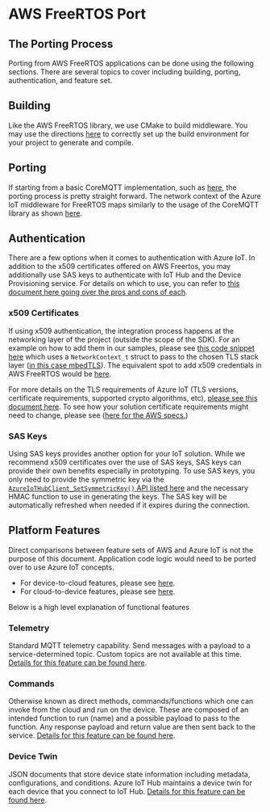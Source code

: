 # AWS FreeRTOS Port

## The Porting Process

Porting from AWS FreeRTOS applications can be done using the following sections. There are several topics to cover including building, porting, authentication, and feature set.

## Building

Like the AWS FreeRTOS library, we use CMake to build middleware. You may use the directions [here](https://github.com/Azure/azure-iot-middleware-freertos#using-cmake) to correctly set up the build environment for your project to generate and compile.

## Porting

If starting from a basic CoreMQTT implementation, such as [here](https://github.com/aws/amazon-freertos/blob/main/demos/coreMQTT/mqtt_demo_mutual_auth.c), the porting process is pretty straight forward. The network context of the Azure IoT middleware for FreeRTOS maps similarly to the usage of the CoreMQTT library as shown [here](https://github.com/aws/amazon-freertos/blob/3af6570347e4777d43653701bcea6ea8723a63af/demos/coreMQTT/mqtt_demo_mutual_auth.c#L795-L797).

## Authentication

There are a few options when it comes to authentication with Azure IoT. In addition to the x509 certificates offered on AWS Freertos, you may additionally use SAS keys to authenticate with IoT Hub and the Device Provisioning service. For details on which to use, you can refer to [this document here going over the pros and cons of each](https://azure.microsoft.com/blog/iot-device-authentication-options/).

### x509 Certificates

If using x509 authentication, the integration process happens at the networking layer of the project (outside the scope of the SDK). For an example on how to add them in our samples, please see [this code snippet here](https://github.com/Azure-Samples/iot-middleware-freertos-samples/blob/98234388ec445de4fa482de54b468fee23d6a1f7/demos/sample_azure_iot/sample_azure_iot.c#L278-L281) which uses a `NetworkContext_t` struct to pass to the chosen TLS stack layer ([in this case mbedTLS](https://github.com/Azure-Samples/iot-middleware-freertos-samples/blob/98234388ec445de4fa482de54b468fee23d6a1f7/demos/common/transport/transport_tls_socket_using_mbedtls.c#L345-L395)). The equivalent spot to add x509 credentials in AWS FreeRTOS would be [here](https://github.com/aws/amazon-freertos/blob/3af6570347e4777d43653701bcea6ea8723a63af/demos/network_manager/aws_iot_network_manager.c#L887-L890).

For more details on the TLS requirements of Azure IoT (TLS versions, certificate requirements, supported crypto algorithms, etc), [please see this document here](https://docs.microsoft.com/azure/iot-hub/iot-hub-tls-support). To see how your solution certificate requirements might need to change, please see ([here for the AWS specs.](https://docs.aws.amazon.com/iot/latest/developerguide/transport-security.html))

### SAS Keys

Using SAS keys provides another option for your IoT solution. While we recommend x509 certificates over the use of SAS keys, SAS keys can provide their own benefits especially in prototyping. To use SAS keys, you only need to provide the symmetric key via the [`AzureIoTHubClient_SetSymmetricKey()` API listed here](https://github.com/Azure/azure-iot-middleware-freertos/blob/c01460aef798d37a2f5ccf35f1f9274d34bf3d2b/source/include/azure_iot_hub_client.h#L324-L327) and the necessary HMAC function to use in generating the keys. The SAS key will be automatically refreshed when needed if it expires during the connection.

## Platform Features

Direct comparisons between feature sets of AWS and Azure IoT is not the purpose of this document. Application code logic would need to be ported over to use Azure IoT concepts.

- For device-to-cloud features, please see [here](https://docs.microsoft.com/azure/iot-hub/iot-hub-devguide-d2c-guidance).
- For cloud-to-device features, please see [here](https://docs.microsoft.com/azure/iot-hub/iot-hub-devguide-c2d-guidance).

Below is a high level explanation of functional features

### Telemetry

Standard MQTT telemetry capability. Send messages with a payload to a service-determined topic. Custom topics are not available at this time. [Details for this feature can be found here](https://docs.microsoft.com/azure/iot-hub/iot-hub-devguide-messages-d2c).

### Commands

Otherwise known as direct methods, commands/functions which one can invoke from the cloud and run on the device. These are composed of an intended function to run (name) and a possible payload to pass to the function. Any response payload and return value are then sent back to the service. [Details for this feature can be found here](https://docs.microsoft.com/azure/iot-hub/iot-hub-devguide-direct-methods).

### Device Twin

JSON documents that store device state information including metadata, configurations, and conditions. Azure IoT Hub maintains a device twin for each device that you connect to IoT Hub. [Details for this feature can be found here](https://docs.microsoft.com/azure/iot-hub/iot-hub-devguide-device-twins).
